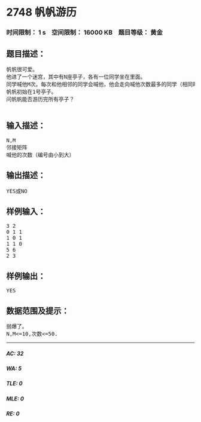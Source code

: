 # 2748 帆帆游历   
### 时间限制： 1 s&nbsp;&nbsp;&nbsp;&nbsp;空间限制： 16000 KB&nbsp;&nbsp;&nbsp;&nbsp;题目等级： 黄金  
## 题目描述：  

<pre>
帆帆很可爱。
他进了一个迷宫，其中有N座亭子，各有一位同学坐在里面。
同学喊他M次。每次和他相邻的同学会喊他，他会走向喊他次数最多的同学（相同时小编号优先）。
帆帆初始在1号亭子。
问帆帆能否游历完所有亭子？
 
</pre>
  
  
## 输入描述：  

<pre>
N,M
邻接矩阵
喊他的次数（编号由小到大）
</pre>
  
  
## 输出描述：  

<pre>
YES或NO
</pre>
  
  
## 样例输入：  

<pre>
3 2
0 1 1
1 0 1
1 1 0
5 6
2 3
</pre>
  
  
## 样例输出：  

<pre>
YES
</pre>
  
  
## 数据范围及提示：  

<pre>
弱爆了。
N,M<=10,次数<=50.
</pre>
  
  
***  

##### AC: 32  
##### WA: 5  
##### TLE: 0  
##### MLE: 0  
##### RE: 0  
